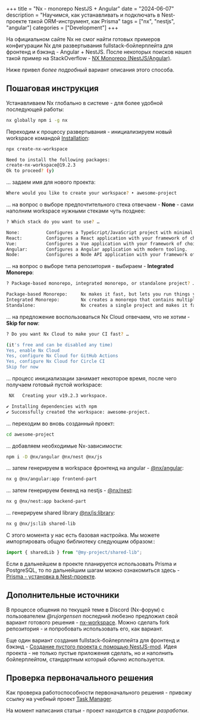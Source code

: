 +++
title = "Nx - monorepo NestJS + Angular"
date = "2024-06-07"
description = "Научимся, как устанавливать и подключать в Nest-проекте такой ORM-инструмент, как Prisma"
tags = ["nx", "nestjs", "angular"]
categories = ["Development"]
+++

На официальном сайте Nx не смог найти готовых примеров конфигурации Nx для развертывания fullstack-бойлерплейта для фронтенд и бэкэнд - Angular + NestJS. После некоторых поисков нашел такой пример на StackOverflow - [NX Monorepo (NestJS/Angular)](https://stackoverflow.com/questions/77347982/nx-monorepo-nestjs-angular).

Ниже привел *более подробный* вариант описания этого способа.

## Пошаговая инструкция

Устанавливаем Nx глобально в системе - для более удобной последующей работы:

```bash
nx globally npm i -g nx
```

Переходим к процессу развертывания - инициализируем новый workspace командой [Installation](https://nx.dev/getting-started/installation):

```bash
npx create-nx-workspace

Need to install the following packages:
create-nx-workspace@19.2.3
Ok to proceed? (y)
```

... задаем имя для нового проекта:

```bash
Where would you like to create your workspace? ‣ awesome-project 
```

... на вопрос о выборе предпочтительного стека отвечаем - **None** - сами наполним workspace нужными стеками чуть позднее:

```bash
? Which stack do you want to use? …

None:          Configures a TypeScript/JavaScript project with minimal structure.
React:         Configures a React application with your framework of choice.
Vue:           Configures a Vue application with your framework of choice.
Angular:       Configures a Angular application with modern tooling.
Node:          Configures a Node API application with your framework of choice.
```

... на вопрос о выборе типа репозитория - выбираем - **Integrated Monorepo**:

```bash
? Package-based monorepo, integrated monorepo, or standalone project? …

Package-based Monorepo:     Nx makes it fast, but lets you run things your way.
Integrated Monorepo:        Nx creates a monorepo that contains multiple projects.
Standalone:                 Nx creates a single project and makes it fast.
```

... на предложение воспользоваться Nx Cloud отвечаем, что не хотим - **Skip for now**:

```bash
? Do you want Nx Cloud to make your CI fast? …

(it's free and can be disabled any time)
Yes, enable Nx Cloud
Yes, configure Nx Cloud for GitHub Actions
Yes, configure Nx Cloud for Circle CI
Skip for now
```

... процесс инициализации занимает некоторое время, после чего получаем готовый пустой workspace:

```bash
 NX   Creating your v19.2.3 workspace.

✔ Installing dependencies with npm
✔ Successfully created the workspace: awesome-project.
```

... переходим во вновь созданный проект:

```bash
cd awesome-project
```

... добавляем необходимые Nx-зависимости:

```bash
npm i -D @nx/angular @nx/nest @nx/js
```

... затем генерируем в workspace фронтенд на angular - [@nx/angular](https://nx.dev/nx-api/angular):

```bash
nx g @nx/angular:app frontend-part
```

... затем генерируем бекенд на nestjs - [@nx/nest](https://nx.dev/nx-api/nest):


```bash
nx g @nx/nest:app backend-part
```

... генерируем shared library [@nx/js:library](https://nx.dev/nx-api/js/generators/library):

```bash
nx g @nx/js:lib shared-lib
```

С этого момента у нас есть базовая настройка. Мы можете импортировать общую библиотеку следующим образом::

```typescript
import { sharedLib } from "@my-project/shared-lib";
```

Если в дальнейшем в проекте планируется использовать Prisma и PostgreSQL, то по дальнейшим шагам можно ознакомиться здесь - [Prisma - установка в Nest-проекте](https://musocoder.netlify.app/posts/2022-02-23-prisma-connect/).

## Дополнительные источники

В процессе общения по текущей теме в Discord (Nx-форум) c пользователем *@rujorgensen* последний любезно предложил свой вариант готового решения - [nx-workspace](https://github.com/rujorgensen/nx-workspace). Можно сделать fork репозитория - и попробовать использовать его, как вариант.

Еще один вариант создания fullstack-бойлерплейта для фронтенд и бэкэнд - [Создание пустого проекта с помощью NestJS-mod](https://habr.com/ru/articles/834888/). Идея проекта - не только пустые приложения сделать, но и наполнить бойлерплейтом, стандартным который обычно используется.

## Проверка первоначального решения

Как проверка работоспособности первоначального решения - привожу ссылку на учебный проект [Task Manager](https://github.com/My-Angular-Projects/task-manager).

На момент написания статьи - проект находится в *стадии разработки*.